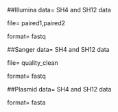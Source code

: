 ##Illumina data= SH4 and SH12 data

file= paired1,paired2

format= fastq


##Sanger data= SH4 and SH12 data

file= quality_clean

format= fastq

##Plasmid data= SH4 and SH12 data

format= fasta
